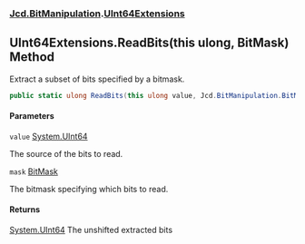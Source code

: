 ### [Jcd.BitManipulation](Jcd.BitManipulation.md 'Jcd.BitManipulation').[UInt64Extensions](Jcd.BitManipulation.UInt64Extensions.md 'Jcd.BitManipulation.UInt64Extensions')

## UInt64Extensions.ReadBits(this ulong, BitMask) Method

Extract a subset of bits specified by a bitmask.

```csharp
public static ulong ReadBits(this ulong value, Jcd.BitManipulation.BitMask mask);
```
#### Parameters

<a name='Jcd.BitManipulation.UInt64Extensions.ReadBits(thisulong,Jcd.BitManipulation.BitMask).value'></a>

`value` [System.UInt64](https://docs.microsoft.com/en-us/dotnet/api/System.UInt64 'System.UInt64')

The source of the bits to read.

<a name='Jcd.BitManipulation.UInt64Extensions.ReadBits(thisulong,Jcd.BitManipulation.BitMask).mask'></a>

`mask` [BitMask](Jcd.BitManipulation.BitMask.md 'Jcd.BitManipulation.BitMask')

The bitmask specifying which bits to read.

#### Returns
[System.UInt64](https://docs.microsoft.com/en-us/dotnet/api/System.UInt64 'System.UInt64')
The unshifted extracted bits